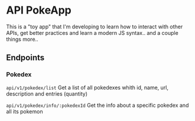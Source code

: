# API PokeApp
This is a "toy app" that I'm developing to learn how to interact with other APIs, get better practices and learn a modern JS syntax.. and a couple things more..

## Endpoints
### Pokedex
`api/v1/pokedex/list`
Get a list of all pokedexes whith id, name, url, description and entries (quantity)

`api/v1/pokedex/info/:pokedexId`
Get the info about a specific pokedex and all its pokemon